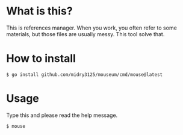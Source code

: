 # What is this?
This is references manager.
When you work, you often refer to some materials, but those files are usually messy.
This tool solve that.

# How to install

```:bash
$ go install github.com/midry3125/mouseum/cmd/mouse@latest
```

# Usage
Type this and please read the help message.
```:bash
$ mouse
```

